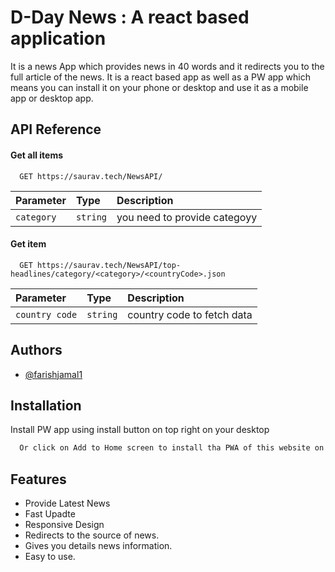 
# D-Day News : A react based application

It is a news App which provides news in 40 words and it redirects you to the full article of the news. It is a react based app as well as a PW app which means you can install it on your phone or desktop and use it as a mobile app or desktop app.


## API Reference

#### Get all items

```http
  GET https://saurav.tech/NewsAPI/
```

| Parameter | Type     | Description                |
| :-------- | :------- | :------------------------- |
| `category` | `string` | you need to provide categoyy|

#### Get item

```http
  GET https://saurav.tech/NewsAPI/top-headlines/category/<category>/<countryCode>.json
```

| Parameter | Type     | Description                       |
| :-------- | :------- | :-------------------------------- |
| `country code`      | `string` | country code to fetch data |


  
## Authors

- [@farishjamal1](https://github.com/farishjamal1)

  
## Installation

Install PW app using install button on top right on your desktop

```bash
  Or click on Add to Home screen to install tha PWA of this website on mobile devices.
```
    
## Features

- Provide Latest News
- Fast Upadte
- Responsive Design
- Redirects to the source of news.
- Gives you details news information.
- Easy to use.

  